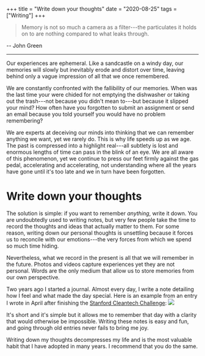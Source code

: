+++
title = "Write down your thoughts"
date = "2020-08-25"
tags = ["Writing"]
+++

> Memory is not so much a camera as a filter---the particulates it holds on to are nothing compared to what leaks through.
 
-- John Green

<!--more-->
--- 

Our experiences are ephemeral. Like a sandcastle on a windy day, our memories will slowly but inevitably erode and distort over time, leaving behind only a vague impression of all that we once remembered.

We are constantly confronted with the fallibility of our memories. When was the last time your were chided for not emptying the dishwasher or taking out the trash---not because you didn't mean to---but because it slipped your mind? How often have you forgotten to submit an assignment or send an email because you told yourself you would have no problem remembering? 

We are experts at deceiving our minds into thinking that we can remember anything we want, yet we rarely do. This is why life speeds up as we age. The past is compressed into a highlight real---all subtlety is lost and enormous lengths of time can pass in the blink of an eye. We are all aware of this phenomenon, yet we continue to press our feet firmly against the gas pedal, accelerating and accelerating, not understanding where all the years have gone until it's too late and we in turn have been forgotten.

# Write down your thoughts

The solution is simple: if you want to remember *anything*, write it down. You are undoubtedly used to writing notes, but very few people take the time to record the thoughts and ideas that actually matter to them. For some reason, writing down our personal thoughts is unsettling because it forces us to reconcile with our emotions---the very forces from which we spend so much time hiding. 

Nevertheless, what we record in the present is all that we will remember in the future. Photos and videos capture experiences yet they are not personal. Words are the only medium that allow us to store memories from our own perspective.

Two years ago I started a journal. Almost every day, I write a note detailing how I feel and what made the day special. Here is an example from an entry I wrote in April after finishing the [Stanford Cleantech Challenge](/writing/posts/stanford-cleantech/):
![](/writing/img/journal.png)

It's short and it's simple but it allows me to remember that day with a clarity that would otherwise be impossible. Writing these notes is easy and fun, and going through old entries never fails to bring me joy.

Writing down my thoughts decompresses my life and is the most valuable habit that I have adopted in many years. I recommend that you do the same.

